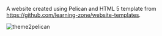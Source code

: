 A website created using Pelican and HTML 5 template from https://github.com/learning-zone/website-templates.

![theme2pelican](https://user-images.githubusercontent.com/22608842/176962185-d2ac6b61-0e21-49a7-b3df-db504b69fc1b.jpg)
